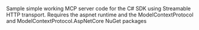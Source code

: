 Sample simple working MCP server code for the C# SDK using Streamable HTTP transport. Requires the aspnet runtime and the ModelContextProtocol and ModelContextProtocol.AspNetCore NuGet packages
